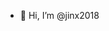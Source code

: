 - 👋 Hi, I’m @jinx2018



<!---
jinx2018/jinx2018 is a ✨ special ✨ repository because its `README.md` (this file) appears on your GitHub profile.
You can click the Preview link to take a look at your changes.
--->

